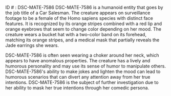 ID # : DSC-MATE-7586
DSC-MATE-7586 is a humanoid entity that goes by the job title of a Car Salesman. The creature appears on surveillance footage to be a female of the Homo sapiens species with distinct face features. It is recognized by its orange stripes combined with a red lip and orange eyebrows that seem to change color depending on her mood. The creature wears a bucket hat with a two-color band on its forehead, matching its orange stripes, and a medical mask that partially reveals the Jade earrings she wears.

DSC-MATE-7586 is often seen wearing a choker around her neck, which appears to have anomalous properties. The creature has a lively and humorous personality and may use its sense of humor to manipulate others. DSC-MATE-7586's ability to make jokes and lighten the mood can lead to humorous scenarios that can divert any attention away from her true intentions. DSC-MATE-7586 is the subject of further investigation due to her ability to mask her true intentions through her comedic persona.